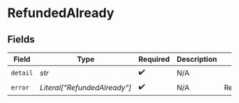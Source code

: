 # RefundedAlready


## Fields

| Field                        | Type                         | Required                     | Description                  | Example                      |
| ---------------------------- | ---------------------------- | ---------------------------- | ---------------------------- | ---------------------------- |
| `detail`                     | *str*                        | :heavy_check_mark:           | N/A                          |                              |
| `error`                      | *Literal["RefundedAlready"]* | :heavy_check_mark:           | N/A                          | RefundedAlready              |